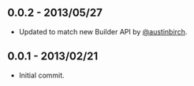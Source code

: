 0.0.2 - 2013/05/27
------------------
* Updated to match new Builder API by [@austinbirch](https://github.com/austinbirch).

0.0.1 - 2013/02/21
------------------
* Initial commit.
